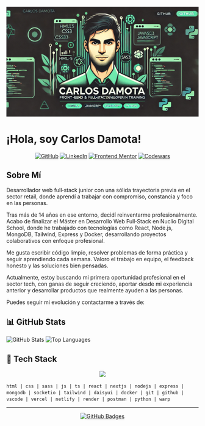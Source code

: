 <!-- Imagen de Cabecera -->
<p align="center">
  <img src="./Imagen_perfil_github.webp" alt="Header Banner" />
</p>

# ¡Hola, soy Carlos Damota!
<p align="center">
  <a href="https://github.com/carlosdamota"><img src="https://img.shields.io/github/followers/carlosdamota?label=GitHub&style=social" alt="GitHub" /></a>
  <a href="https://www.linkedin.com/in/carlos-damota/"><img src="https://img.shields.io/badge/LinkedIn-carlos--damota-blue?logo=linkedin&style=flat&logoColor=white" alt="LinkedIn" /></a>
  <a href="https://www.frontendmentor.io/profile/carlosdamota"><img src="https://img.shields.io/badge/FrontendMentor-%40carlosdamota-5f3dc4?logo=frontendmentor" alt="Frontend Mentor" /></a>
  <a href="https://www.codewars.com/users/carlosdamota"><img src="https://img.shields.io/badge/Codewars-carlosdamota-red?logo=codewars" alt="Codewars" /></a>
</p>


## Sobre Mí

Desarrollador web full‑stack junior con una sólida trayectoria previa en el sector retail, donde aprendí a trabajar con compromiso, constancia y foco en las personas.

Tras más de 14 años en ese entorno, decidí reinventarme profesionalmente. Acabo de finalizar el Máster en Desarrollo Web Full‑Stack en Nuclio Digital School, donde he trabajado con tecnologías como React, Node.js, MongoDB, Tailwind, Express y Docker, desarrollando proyectos colaborativos con enfoque profesional.

Me gusta escribir código limpio, resolver problemas de forma práctica y seguir aprendiendo cada semana. Valoro el trabajo en equipo, el feedback honesto y las soluciones bien pensadas.

Actualmente, estoy buscando mi primera oportunidad profesional en el sector tech, con ganas de seguir creciendo, aportar desde mi experiencia anterior y desarrollar productos que realmente ayuden a las personas.


Puedes seguir mi evolución y contactarme a través de:
<!-- GitHub Badges -->


## 📊 GitHub Stats

<p align="">
  <img src="https://github-readme-stats.vercel.app/api?username=carlosdamota&show_icons=true&theme=tokyonight&hide_title=true" alt="GitHub Stats" />
    <img src="https://github-readme-stats.vercel.app/api/top-langs/?username=carlosdamota&layout=compact&theme=tokyonight" alt="Top Languages" />
</p>


## 🧰 Tech Stack

<p align="center">
  <img align="center" src="https://skillicons.dev/icons?i=html,css,sass,js,ts,react,nextjs,nodejs,express,mongodb,tailwind,docker,git,github,vscode,vercel,netlify,postman,python,warp" />
</p>

`html | css | sass | js | ts | react | nextjs | nodejs | express | mongodb | socketio | tailwind | daisyui | docker | git | github | vscode | vercel | netlify | render | postman | python | warp`

---

<p align="center">
  <a href="#">
    <img src="https://github-profile-summary-cards.vercel.app/api/cards/profile-details?username=carlosdamota&theme=dark" alt="GitHub Badges" />
  </a>
</p>
